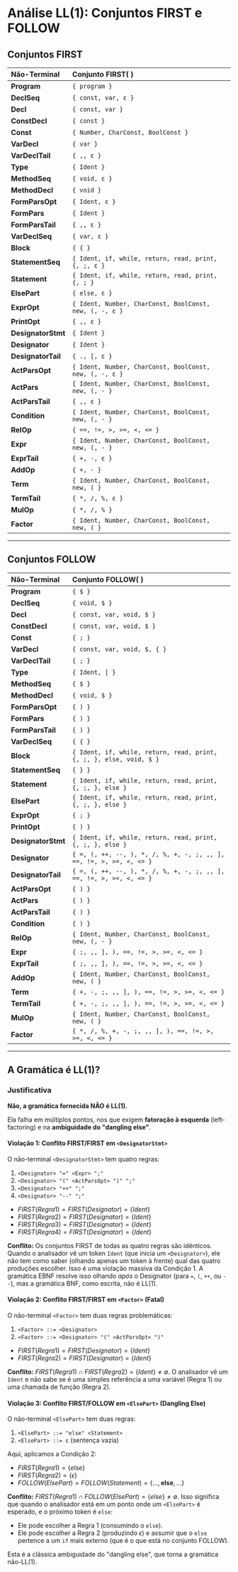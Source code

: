# Análise LL(1): Conjuntos FIRST e FOLLOW

## Conjuntos FIRST

| Não-Terminal | Conjunto FIRST( ) |
| :--- | :--- |
| **Program** | `{ program }` |
| **DeclSeq** | `{ const, var, ε }` |
| **Decl** | `{ const, var }` |
| **ConstDecl** | `{ const }` |
| **Const** | `{ Number, CharConst, BoolConst }` |
| **VarDecl** | `{ var }` |
| **VarDeclTail** | `{ ,, ε }` |
| **Type** | `{ Ident }` |
| **MethodSeq** | `{ void, ε }` |
| **MethodDecl** | `{ void }` |
| **FormParsOpt** | `{ Ident, ε }` |
| **FormPars** | `{ Ident }` |
| **FormParsTail** | `{ ,, ε }` |
| **VarDeclSeq** | `{ var, ε }` |
| **Block** | `{ { }` |
| **StatementSeq**| `{ Ident, if, while, return, read, print, {, ;, ε }` |
| **Statement** | `{ Ident, if, while, return, read, print, {, ; }` |
| **ElsePart** | `{ else, ε }` |
| **ExprOpt** | `{ Ident, Number, CharConst, BoolConst, new, (, -, ε }` |
| **PrintOpt** | `{ ,, ε }` |
| **DesignatorStmt**| `{ Ident }` |
| **Designator** | `{ Ident }` |
| **DesignatorTail**| `{ ., [, ε }` |
| **ActParsOpt** | `{ Ident, Number, CharConst, BoolConst, new, (, -, ε }` |
| **ActPars** | `{ Ident, Number, CharConst, BoolConst, new, (, - }` |
| **ActParsTail** | `{ ,, ε }` |
| **Condition** | `{ Ident, Number, CharConst, BoolConst, new, (, - }` |
| **RelOp** | `{ ==, !=, >, >=, <, <= }` |
| **Expr** | `{ Ident, Number, CharConst, BoolConst, new, (, - }` |
| **ExprTail** | `{ +, -, ε }` |
| **AddOp** | `{ +, - }` |
| **Term** | `{ Ident, Number, CharConst, BoolConst, new, ( }` |
| **TermTail** | `{ *, /, %, ε }` |
| **MulOp** | `{ *, /, % }` |
| **Factor** | `{ Ident, Number, CharConst, BoolConst, new, ( }` |

---

## Conjuntos FOLLOW

| Não-Terminal | Conjunto FOLLOW( ) |
| :--- | :--- |
| **Program** | `{ $ }` |
| **DeclSeq** | `{ void, $ }` |
| **Decl** | `{ const, var, void, $ }` |
| **ConstDecl** | `{ const, var, void, $ }` |
| **Const** | `{ ; }` |
| **VarDecl** | `{ const, var, void, $, { }` |
| **VarDeclTail** | `{ ; }` |
| **Type** | `{ Ident, [ }` |
| **MethodSeq** | `{ $ }` |
| **MethodDecl** | `{ void, $ }` |
| **FormParsOpt** | `{ ) }` |
| **FormPars** | `{ ) }` |
| **FormParsTail** | `{ ) }` |
| **VarDeclSeq** | `{ { }` |
| **Block** | `{ Ident, if, while, return, read, print, {, ;, }, else, void, $ }` |
| **StatementSeq**| `{ } }` |
| **Statement** | `{ Ident, if, while, return, read, print, {, ;, }, else }` |
| **ElsePart** | `{ Ident, if, while, return, read, print, {, ;, }, else }` |
| **ExprOpt** | `{ ; }` |
| **PrintOpt** | `{ ) }` |
| **DesignatorStmt**| `{ Ident, if, while, return, read, print, {, ;, }, else }` |
| **Designator** | `{ =, (, ++, --, ), *, /, %, +, -, ;, ,, ], ==, !=, >, >=, <, <= }` |
| **DesignatorTail**| `{ =, (, ++, --, ), *, /, %, +, -, ;, ,, ], ==, !=, >, >=, <, <= }` |
| **ActParsOpt** | `{ ) }` |
| **ActPars** | `{ ) }` |
| **ActParsTail** | `{ ) }` |
| **Condition** | `{ ) }` |
| **RelOp** | `{ Ident, Number, CharConst, BoolConst, new, (, - }` |
| **Expr** | `{ ;, ,, ], ), ==, !=, >, >=, <, <= }` |
| **ExprTail** | `{ ;, ,, ], ), ==, !=, >, >=, <, <= }` |
| **AddOp** | `{ Ident, Number, CharConst, BoolConst, new, ( }` |
| **Term** | `{ +, -, ;, ,, ], ), ==, !=, >, >=, <, <= }` |
| **TermTail** | `{ +, -, ;, ,, ], ), ==, !=, >, >=, <, <= }` |
| **MulOp** | `{ Ident, Number, CharConst, BoolConst, new, ( }` |
| **Factor** | `{ *, /, %, +, -, ;, ,, ], ), ==, !=, >, >=, <, <= }` |

---

## A Gramática é LL(1)?

### Justificativa

**Não, a gramática fornecida NÃO é LL(1).**

Ela falha em múltiplos pontos, nos que exigem **fatoração à esquerda** (left-factoring) e na **ambiguidade do "dangling else"**.

#### Violação 1: Conflito FIRST/FIRST em `<DesignatorStmt>`

O não-terminal `<DesignatorStmt>` tem quatro regras:

1.  `<Designator> "=" <Expr> ";"`
2.  `<Designator> "(" <ActParsOpt> ")" ";"`
3.  `<Designator> "++" ";"`
4.  `<Designator> "--" ";"`

* $FIRST(Regra 1) = FIRST(Designator) = \{ Ident \}$
* $FIRST(Regra 2) = FIRST(Designator) = \{ Ident \}$
* $FIRST(Regra 3) = FIRST(Designator) = \{ Ident \}$
* $FIRST(Regra 4) = FIRST(Designator) = \{ Ident \}$

**Conflito:** Os conjuntos FIRST de todas as quatro regras são idênticos. Quando o analisador vê um token `Ident` (que inicia um `<Designator>`), ele não tem como saber (olhando apenas um token à frente) qual das quatro produções escolher. Isso é uma violação massiva da Condição 1. A gramática EBNF resolve isso olhando *após* o Designator (para `=`, `(`, `++`, ou `--`), mas a gramática BNF, como escrita, não é LL(1).

#### Violação 2: Conflito FIRST/FIRST em `<Factor>` (Fatal)

O não-terminal `<Factor>` tem duas regras problemáticas:

1.  `<Factor> ::= <Designator>`
2.  `<Factor> ::= <Designator> "(" <ActParsOpt> ")"`

* $FIRST(Regra 1) = FIRST(Designator) = \{ Ident \}$
* $FIRST(Regra 2) = FIRST(Designator) = \{ Ident \}$

**Conflito:** $FIRST(Regra 1) \cap FIRST(Regra 2) = \{ Ident \} \neq \emptyset$.
O analisador vê um `Ident` e não sabe se é uma simples referência a uma variável (Regra 1) ou uma chamada de função (Regra 2).

#### Violação 3: Conflito FIRST/FOLLOW em `<ElsePart>` (Dangling Else)

O não-terminal `<ElsePart>` tem duas regras:

1.  `<ElsePart> ::= "else" <Statement>`
2.  `<ElsePart> ::= ε` (sentença vazia)

Aqui, aplicamos a Condição 2:
* $FIRST(Regra 1) = \{ else \}$
* $FIRST(Regra 2) = \{ \epsilon \}$
* $FOLLOW(ElsePart) = FOLLOW(Statement) = \{ ..., \textbf{else}, ... \}$

**Conflito:** $FIRST(Regra 1) \cap FOLLOW(ElsePart) = \{ else \} \neq \emptyset$.
Isso significa que quando o analisador está em um ponto onde um `<ElsePart>` é esperado, e o próximo token é `else`:
* Ele pode escolher a Regra 1 (consumindo o `else`).
* Ele pode escolher a Regra 2 (produzindo $\epsilon$) e assumir que o `else` pertence a um `if` mais externo (que é o que está no conjunto FOLLOW).

Esta é a clássica ambiguidade do "dangling else", que torna a gramática não-LL(1).

